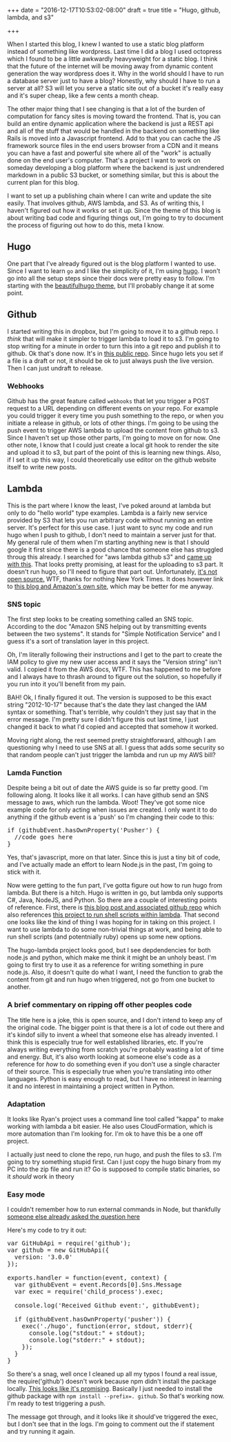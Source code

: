 +++
date = "2016-12-17T10:53:02-08:00"
draft = true
title = "Hugo, github, lambda, and s3"

+++

When I started this blog, I knew I wanted to use a static blog platform instead of something like wordpress. Last time I did a blog I used octopress which I found to be a little awkwardly heavyweight for a static blog. I think that the future of the internet will be moving away from dynamic content generation the way wordpress does it. Why in the world should I have to run a database server just to have a blog? Honestly, why should I have to run a server at all? S3 will let you serve a static site out of a bucket it's really easy and it's super cheap, like a few cents a month cheap.

The other major thing that I see changing is that a lot of the burden of computation for fancy sites is moving toward the frontend. That is, you can build an entire dynamic application where the backend is just a REST api and all of the stuff that would be handled in the backend on something like Rails is moved into a Javascript frontend. Add to that you can cache the JS framework source files in the end users browser from a CDN and it means you can have a fast and powerful site where all of the "work" is actually done on the end user's computer. That's a project I want to work on someday developing a blog platform where the backend is just undrendered markdown in a public S3 bucket, or something similar, but this is about the current plan for this blog.

I want to set up a publishing chain where I can write and update the site easily. That involves github, AWS lambda, and S3. As of writing this, I haven't figured out how it works or set it up. Since the theme of this blog is about writing bad code and figuring things out, I'm going to try to document the process of figuring out how to do this, meta I know.

## Hugo

One part that I've already figured out is the blog platform I wanted to use. Since I want to learn `go` and I like the simplicity of it, I'm using [hugo](https://gohugo.io/). I won't go into all the setup steps since their docs were pretty easy to follow. I'm starting with the [beautifulhugo theme](http://themes.gohugo.io/beautifulhugo/), but I'll probably change it at some point.

## Github

I started writing this in dropbox, but I'm going to move it to a github repo. I _think_ that will make it simpler to trigger lambda to load it to s3. I'm going to stop writing for a minute in order to turn this into a git repo and publish it to github. Ok that's done now. It's in [this public repo](https://github.com/samuelson/writebadcode). Since hugo lets you set if a file is a draft or not, it should be ok to just always push the live version. Then I can just undraft to release.

### Webhooks

Github has the great feature called `webhooks` that let you trigger a POST request to a URL depending on different events on your repo. For example you could trigger it every time you push something to the repo, or when you initiate a release in github, or lots of other things. I'm going to be using the push event to trigger AWS lambda to upload the content from github to s3.  Since I haven't set up those other parts, I'm going to move on for now. One other note, I know that I could just create a local git hook to render the site and upload it to s3, but part of the point of this is learning new things. Also, if I set it up this way, I could theoretically use editor on the github website itself to write new posts.

## Lambda

This is the part where I know the least, I've poked around at lambda but only to do "hello world" type examples. Lambda is a fairly new service provided by S3 that lets you run arbitrary code without running an entire server. It's perfect for this use case. I just want to sync my code and run hugo when I push to github, I don't need to maintain a server just for that. My general rule of them when I'm starting anything new is that I should google it first since there is a good chance that someone else has struggled throug this already. I searched for "aws lambda github s3" and [came up with this](https://github.com/nytlabs/github-s3-deploy). That looks pretty promising, at least for the uploading to s3 part. It doesn't run hugo, so I'll need to figure that part out. Unfortunately, [it's not open source.](https://github.com/nytlabs/github-s3-deploy/issues/5) WTF, thanks for nothing New York Times. It does however link to [this blog and Amazon's own site](https://aws.amazon.com/blogs/compute/dynamic-github-actions-with-aws-lambda/), which may be better for me anyway.

### SNS topic
The first step looks to be creating something called an SNS topic. According to the doc "Amazon SNS helping out by transmitting events between the two systems". It stands for "Simple Notification Service" and I guess it's a sort of translation layer in this project.

Oh, I'm literally following their instructions and I get to the part to create the IAM policy to give my new user access and it says the "Version string" isn't valid. I copied it from the AWS docs, WTF. This has happened to me before and I always have to thrash around to figure out the solution, so hopefully if you run into it you'll benefit from my pain. 

BAH! Ok, I finally figured it out. The version is supposed to be this exact string "2012-10-17" because that's the date they last changed the IAM syntax or something. That's terrible, why couldn't they just say that in the error message. I'm pretty sure I didn't figure this out last time, I just changed it back to what I'd copied and accepted that somehow it worked.

Moving right along, the rest seemed pretty straightforward, although I am questioning why I need to use SNS at all. I guess that adds some security so that random people can't just trigger the lambda and run up my AWS bill?

### Lamda Function

Despite being a bit out of date the AWS guide is so far pretty good. I'm following along. It looks like it all works. I can have github send an SNS message to aws, which run the lambda. Woot! They've got some nice example code for only acting when issues are created. I only want it to do anything if the github event is a 'push' so I'm changing their code to this:

<pre>
if (githubEvent.hasOwnProperty('Pusher') {
  //code goes here
}
</pre>

Yes, that's javascript, more on that later. Since this is just a tiny bit of code, and I've actually made an effort to learn Node.js in the past, I'm going to stick with it.

Now were getting to the fun part, I've gotta figure out how to run hugo from lambda. But there is a hitch. Hugo is written in go, but lambda only supports C#, Java, NodeJS, and Python. So there are a couple of interesting points of reference. First, there is [this blog post and associated github repo](https://rsb.io/posts/overview-of-hugo-lambda/) which also references [this project to run shell scripts within lambda](https://github.com/alestic/lambdash). That second one looks like the kind of thing I was hoping for in taking on this project. I want to use lambda to do some non-trivial things at work, and being able to run shell scripts (and potentnially ruby) opens up some new options.

The hugo-lambda project looks good, but I see depdendencies for both node.js and python, which make me think it might be an unholy beast. I'm going to first try to use it as a reference for writing something in pure node.js. Also, it doesn't quite do what I want, I need the function to grab the content from git and run hugo when triggered, not go from one bucket to another.

### A brief commentary on ripping off other peoples code

The title here is a joke, this is open source, and I don't intend to keep any of the original code. The bigger point is that there is a lot of code out there and it's kindof silly to invent a wheel that someone else has already invented. I think this is especially true for well established libraries, etc. If you're always writing everything from scratch you're probably wasting a lot of time and energy. But, it's also worth looking at someone else's code as a reference for _how_ to do something even if you don't use a single character of their source. This is especially true when you're translating into other languages. Python is easy enough to read, but I have no interest in learning it and no interest in maintaining a project written in Python.

### Adaptation

It looks like Ryan's project uses a command line tool called "kappa" to make working with lambda a bit easier. He also uses CloudFormation, which is more automation than I'm looking for. I'm ok to have this be a one off project.

I actually just need to clone the repo, run hugo, and push the files to s3. I'm going to try something stupid first. Can I just copy the hugo binary from my PC into the zip file and run it? Go is supposed to compile static binaries, so it _should_ work in theory

### Easy mode

I couldn't remember how to run external commands in Node, but thankfully [someone else already asked the question here](http://stackoverflow.com/questions/20643470/execute-a-command-line-binary-with-node-js)

Here's my code to try it out:
<pre>
var GitHubApi = require('github');
var github = new GitHubApi({
  version: '3.0.0'
});

exports.handler = function(event, context) {
  var githubEvent = event.Records[0].Sns.Message
  var exec = require('child_process').exec;

  console.log('Received Github event:', githubEvent);

  if (githubEvent.hasOwnProperty('pusher')) {
    exec('./hugo', function(error, stdout, stderr){
      console.log("stdout:" + stdout);
      console.log("stderr:" + stdout);
    });
  }
}
</pre>

So there's a snag, well once I cleaned up all my typos I found a real issue, the require('github') doesn't work because npm didn't install the package locally. [This looks like it's promising](https://aws.amazon.com/blogs/compute/nodejs-packages-in-lambda/). Basically I just needed to install the github package with `npm install --prefix=. github`. So that's working now. I'm ready to test triggering a push.

The message got through, and it looks like it should've triggered the exec, but I don't see that in the logs. I'm going to comment out the if statement and try running it again.
